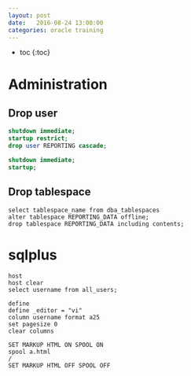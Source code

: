 ```yaml
---
layout: post
date:   2016-08-24 13:00:00
categories: oracle training
---
```

* toc
{:toc}

# Administration

## Drop user

~~~ sql
shutdown immediate;
startup restrict;
drop user REPORTING cascade;

shutdown immediate;
startup;
~~~

## Drop tablespace

~~~
select tablespace_name from dba_tablespaces
alter tablespace REPORTING_DATA offline;
drop tablespace REPORTING_DATA including contents;
~~~


# sqlplus

~~~ sqlplus
host
host clear
select username from all_users;

define
define _editor = "vi"
column username format a25
set pagesize 0
clear columns

SET MARKUP HTML ON SPOOL ON
spool a.html
/
SET MARKUP HTML OFF SPOOL OFF
~~~